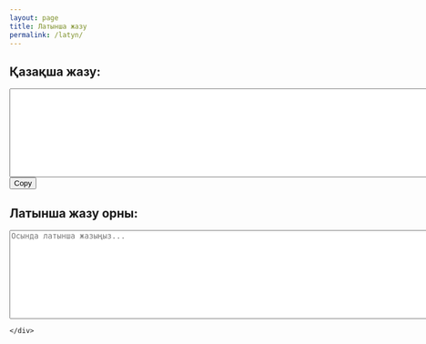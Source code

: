 ```yaml
---
layout: page
title: Латынша жазу
permalink: /latyn/
---
```


<main>
    <div class="container">
    <div class="result-container">
        <h2>Қазақша жазу:</h2>
        <textarea id="cyrillic-output" rows="10" cols="100" readonly></textarea>
<button class="copy-button" onclick="copyText()">Copy</button>
    </div>
    <div class="form-container">
        <h2>Латынша жазу орны:</h2>
        <textarea id="latin-input" rows="10" cols="100" placeholder="Осында латынша жазыңыз..."></textarea>

    </div>
</div>
</main>
<script>
    $(document).ready(function() {
        // Mapping of Latin to Cyrillic letters
        const conversionMap = {
            'sh': 'ш', 'Sh': 'Ш',
	    'ch': 'ч', 'Ch': 'Ч',
            'zh': 'ж', 'Zh': 'Ж',
	    'kh': 'х', 'Kh': 'Х',
	    'ts': 'ц', 'Ts': 'Ц',
	    'ya': 'я', 'Ya': 'Я',
	    'iu': 'ю', 'Iu': 'Ю','yu': 'ю', 'Yu': 'Ю',
            "n'": 'ң',"N'": 'Ң', 
            "a'": 'ә', "A'": 'Ә',
	    'io': 'ё', 'Io': 'Ё','yo': 'ё', 'Yo': 'Ё',
	     "e'": 'э', "E'": 'Э',
	    "o'": 'ө', "O'": 'Ө',
            "g'": 'ғ', "G'": 'Ғ',
            "u'": 'ү', "U'": 'Ү',
            'u-': 'ұ', "U-": 'Ұ',
	    "i'": 'і', "I'": 'І',
            'i-': 'й', "I-": 'Й',
	    "h'": 'һ',"_'": 'ъ',"y'":'ь',
            'A': 'А', 'B': 'Б', 'C': 'Ц', 'D': 'Д', 'E': 'Е', 'F': 'Ф', 'G': 'Г', 'H': 'Х',
            'I': 'И', 'J': 'Ж', 'K': 'К', 'L': 'Л', 'M': 'М', 'N': 'Н', 'O': 'О', 'P': 'П',
            'Q': 'Қ', 'R': 'Р', 'S': 'С', 'T': 'Т', 'U': 'У', 'V': 'В', 'Z': 'З',
            'a': 'а', 'b': 'б', 'c': 'ц', 'd': 'д', 'e': 'е', 'f': 'ф', 'g': 'г', 'h': 'х',
            'i': 'и', 'j': 'ж', 'k': 'к', 'l': 'л', 'm': 'м', 'n': 'н', 'o': 'о', 'p': 'п',
            'q': 'қ', 'r': 'р', 's': 'с', 't': 'т', 'u': 'у', 'v': 'в', 'z': 'з',
            'W': 'Ш', 'X': 'Х', 'Y': 'Ы', 'w': 'ш', 'x': 'х', 'y': 'ы', 
        };

        $('#latin-input').on('input', function() {
            const latinText = $(this).val();
            let cyrillicText = '';

            for (let i = 0; i < latinText.length; i++) {
                const letter = latinText[i];
                let combination = '';

                // Check for combination letters
                if (letter === 's' && latinText[i + 1] === 'h') {
                    combination = 'sh';
                } else if (letter === 'S' && latinText[i + 1] === 'h') {
                    combination = 'Sh';
                } else if (letter === 'C' && latinText[i + 1] === 'h') {
                    combination = 'Ch';
                } else if (letter === 'c' && latinText[i + 1] === 'h') {
                    combination = 'ch';
		} else if (letter === 't' && latinText[i + 1] === 's') {
                    combination = 'ts';
                } else if (letter === 'T' && latinText[i + 1] === 's') {
                    combination = 'Ts';
		
		} else if (letter === 'y' && latinText[i + 1] === 'a') {
                    combination = 'ya';
                } else if (letter === 'Y' && latinText[i + 1] === 'a') {
                    combination = 'Ya';

		} else if (letter === 'i' && latinText[i + 1] === 'u') {
                    combination = 'iu';
                } else if (letter === 'I' && latinText[i + 1] === 'u') {
                    combination = 'Iu';
		} else if (letter === 'y' && latinText[i + 1] === 'u') {
                    combination = 'yu';
                } else if (letter === 'Y' && latinText[i + 1] === 'u') {
                    combination = 'Yu';
		} else if (letter === 'i' && latinText[i + 1] === 'o') {
                    combination = 'io';
                } else if (letter === 'I' && latinText[i + 1] === 'o') {
                    combination = 'Io';
		} else if (letter === 'y' && latinText[i + 1] === 'o') {
                    combination = 'yo';
                } else if (letter === 'Y' && latinText[i + 1] === 'o') {
                    combination = 'Yo';
		} else if (letter === 'h' && latinText[i + 1] === "'") {
                    combination = "h'";
		} else if (letter === '_' && latinText[i + 1] === "'") {
                    combination = "_'";
		} else if (letter === '_' && latinText[i + 1] === '"') {
                    combination = '_"';
                } else if (letter === 'n' && latinText[i + 1] === "'") {
                    combination = "n'";
                } else if (letter === 'N' && latinText[i + 1] === "'") {
                    combination = "N'";
		 } else if (letter === 'e' && latinText[i + 1] === "'") {
                    combination = "e'";
                } else if (letter === 'E' && latinText[i + 1] === "'") {
                    combination = "E'";
                } else if (letter === 'a' && latinText[i + 1] === "'") {
                    combination = "a'";
                } else if (letter === 'A' && latinText[i + 1] === "'") {
                    combination = "A'";
		} else if (letter === 'o' && latinText[i + 1] === "'") {
                    combination = "o'";
                } else if (letter === 'O' && latinText[i + 1] === "'") {
                    combination = "O'";
                } else if (letter === 'g' && latinText[i + 1] === "'") {
                    combination = "g'";
                } else if (letter === 'G' && latinText[i + 1] === "'") {
                    combination = "G'";
                } else if (letter === 'u' && latinText[i + 1] === "'") {
                    combination = "u'";
                } else if (letter === 'U' && latinText[i + 1] === "'") {
                    combination = "U'";
                } else if (letter === 'u' && latinText[i + 1] === "-") {
                    combination = "u-";
                } else if (letter === 'U' && latinText[i + 1] === "-") {
                    combination = "U-";
                } else if (letter === 'z' && latinText[i + 1] === "h") {
                    combination = "zh";
                } else if (letter === 'Z' && latinText[i + 1] === "h") {
                    combination = "Zh";
                } else if (letter === 'k' && latinText[i + 1] === "h") {
                    combination = "kh";
                } else if (letter === 'K' && latinText[i + 1] === "h") {
                    combination = "Kh";
		} else if (letter === '_' && latinText[i + 1] === "'") {
                    combination = "_'";
		} else if (letter === 'y' && latinText[i + 1] === "'") {
                    combination = "y'";

                } else if (letter === 'i' && latinText[i + 1] === "'") {
                    combination = "i'";
                } else if (letter === 'I' && latinText[i + 1] === "'") {
                    combination = "I'";
                } else if (letter === 'i' && latinText[i + 1] === "-") {
                    combination = "i-";
                } else if (letter === 'I' && latinText[i + 1] === "-") {
                    combination = "I-";
                } 

                // Check if the combination exists in the conversion map
                if (combination in conversionMap) {
                    cyrillicText += conversionMap[combination];
                    i++; // Skip the next character in the iteration
                } else {
                    // Check if the letter exists in the conversion map
                    if (letter in conversionMap) {
                        cyrillicText += conversionMap[letter];
                    } else {
                        cyrillicText += letter;
                    }
                }
            }

            $('#cyrillic-output').text(cyrillicText);
        });

$('#latin-input').on('keydown', function(event) {
    if (event.key === 'Enter' && !event.shiftKey) {
        event.preventDefault();
        const input = $(this);
        const inputValue = input.val();

        // Append the input value with a new line to the existing content
        input.val(inputValue + '\n');
    }
});

    });
function copyText() {
        const outputTextarea = document.getElementById('cyrillic-output');
        outputTextarea.select();
        document.execCommand('copy');
    }
</script>
